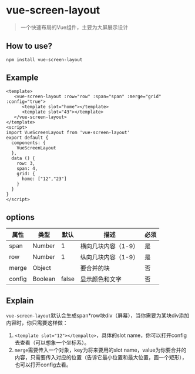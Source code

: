 # vue-screen-layout
> 一个快速布局的Vue组件，主要为大屏展示设计
## How to use?
`npm install vue-screen-layout`
## Example
```
<template>
   <vue-screen-layout :row="row" :span="span" :merge="grid" :config="true">
      <template slot="home"></template>
      <template slot="43"></template>
   </vue-screen-layout>
</template>
<script>
import VueScreenLayout from 'vue-screen-layout'
export default {
  components: {
    VueScreenLayout
  },
  data () {
    row: 3,
    span: 4,
    grid: {
      home: ["12","23"]
    }
  }
}
</script>
```
## options
| 属性 | 类型 | 默认 | 描述 | 必须 |
|----|----|----| ----| ----|
| span | Number | 1 | 横向几块内容（1-9） | 是 |
| row | Number | 1 | 纵向几块内容（1-9） | 是 |
| merge | Object | | 要合并的块 | 否 |
| config | Boolean | false | 显示颜色和文字 | 否 |

## Explain
`vue-screen-layout`默认会生成span*row块div（屏幕），当你需要为某块div添加内容时，你只需要这样做：
1. `<template slot="12"></tempalte>`，具体的slot name，你可以打开config去查看（可以想象一个坐标系）。
2. `merge`需要传入一个对象，key为将来要用的slot name，value为你要合并的内容，只需要传入对应的位置（告诉它最小位置和最大位置，画一个矩形），也可以打开config去看。

